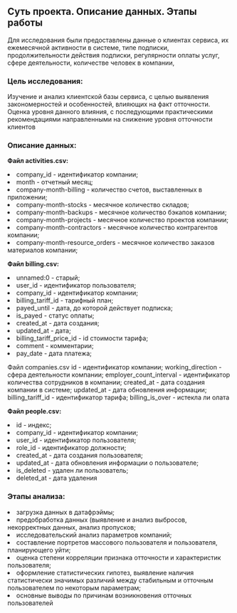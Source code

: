 ## **Суть проекта. Описание данных. Этапы работы**

Для исследования были предоставлены данные о клиентах сервиса, их ежемесячной активности в системе, типе подписки, продолжительности действия подписки, 
регулярности оплаты услуг, сфере деятельности, количестве человек в компании, 

### **Цель исследования:**
Изучение и анализ клиентской базы сервиса, с целью выявления закономерностей и особенностей, влияющих на факт отточности. Оценка уровня данного влияния, 
с последующими практическими рекомендациями направленными на снижение уровня отточности клиентов

### **Описание данных:**
**Файл activities.csv:**

<li>
company_id - идентификатор компании;
<li>
month - отчетный месяц;
<li>
company-month-billing - количество счетов, выставленных в приложении;
<li>
company-month-stocks - месячное количество складов;
<li>
company-month-backups - месячное количество бэкапов компании;
<li>
company-month-projects - месячное количество проектов компании;
<li> 
company-month-contractors - месячное количество контрагентов компании;
<li>
company-month-resource_orders - месячное количество заказов материалов компании;

**Файл billing.csv:**

<li>
unnamed:0 - старый;
<li>
user_id - идентификатор пользователя;
<li>
company_id - идентификатор компании;
<li>
billing_tariff_id - тарифный план;
<li>
payed_until - дата, до которой действует подписка;
<li>
is_payed - статус оплаты;
<li>
created_at - дата создания;
<li>
updated_at - дата;
<li>
billing_tariff_price_id - id стоимости тарифа;
<li>
comment - комментарии;
<li>
pay_date - дата платежа;

Файл companies.csv
id - идентификатор компании;
working_direction - сфера деятельности компании;
employer_count_interval - идентификатор количества сотрудников в компании;
created_at - дата создания компании в системе;
updated_at - дата обновления информации;
billing_tariff_id - идентификатор тарифа;
billing_is_over - истекла ли олата

**Файл people.csv:**

<li>
id - индекс;
<li>
company_id - идентификатор компании;
<li>
user_id - идентификатор пользователя;
<li>
role_id - идентификатор должности;
<li>
created_at - дата создания пользователя;
<li>
updated_at - дата обновления информации о пользователе;
<li>
is_deleted - удален ли пользователь;
<li>
deleted_at - дата удаления

### **Этапы анализа:**

<li>
загрузка данных в датафрэймы;
<li>
предобработка данных (выявление и анализ выбросов, некорректных данных, анализ пропусков;
<li>
исследовательский анализ параметров компаний;
<li>
cоставление портретов массового пользователя и пользователя, планирующего уйти;
<li>
оценка степени корреляции признака отточности и характеристик пользователя;
<li>
оформление статистических гипотез, выявление наличия статистически значимых различий между стабильным и отточным пользователем по некоторым параметрам;
<li>
основные выводы по причинам возникновения отточных пользователей
